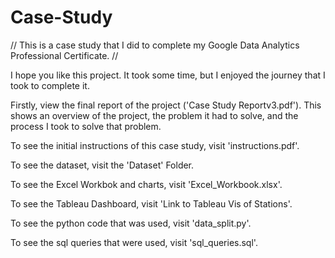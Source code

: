 # Case-Study
// This is a case study that I did to complete my Google Data Analytics Professional Certificate. //

I hope you like this project. It took some time, but I enjoyed the journey that I took to complete it.


Firstly, view the final report of the project ('Case Study Reportv3.pdf'). This shows an overview of the project, the problem it had to solve, and the process I took to solve that problem.

To see the initial instructions of this case study, visit 'instructions.pdf'.

To see the dataset, visit the 'Dataset' Folder.

To see the Excel Workbok and charts, visit 'Excel_Workbook.xlsx'.

To see the Tableau Dashboard, visit 'Link to Tableau Vis of Stations'.

To see the python code that was used, visit 'data_split.py'.

To see the sql queries that were used, visit 'sql_queries.sql'.
